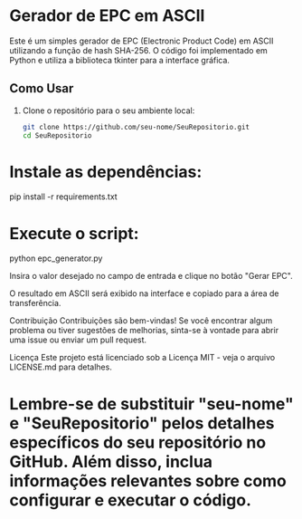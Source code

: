 # Gerador de EPC em ASCII

Este é um simples gerador de EPC (Electronic Product Code) em ASCII utilizando a função de hash SHA-256. O código foi implementado em Python e utiliza a biblioteca tkinter para a interface gráfica.

## Como Usar

1. Clone o repositório para o seu ambiente local:
   ```bash
   git clone https://github.com/seu-nome/SeuRepositorio.git
   cd SeuRepositorio
   
# Instale as dependências:

pip install -r requirements.txt

# Execute o script:

python epc_generator.py

Insira o valor desejado no campo de entrada e clique no botão "Gerar EPC".

O resultado em ASCII será exibido na interface e copiado para a área de transferência.

Contribuição
Contribuições são bem-vindas! Se você encontrar algum problema ou tiver sugestões de melhorias, sinta-se à vontade para abrir uma issue ou enviar um pull request.

Licença
Este projeto está licenciado sob a Licença MIT - veja o arquivo LICENSE.md para detalhes.


# Lembre-se de substituir "seu-nome" e "SeuRepositorio" pelos detalhes específicos do seu repositório no GitHub. Além disso, inclua informações relevantes sobre como configurar e executar o código.

